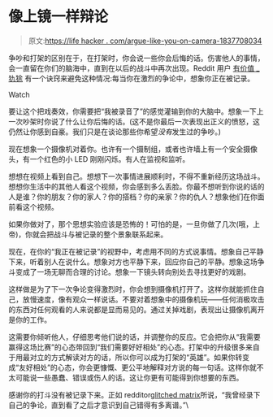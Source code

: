 # 像上镜一样辩论

> 原文:[https://life hacker . com/argue-like-you-on-camera-1837708034](https://lifehacker.com/argue-like-youre-on-camera-1837708034)

争吵和打架的区别在于，在打架时，你会说一些你会后悔的话。伤害他人的事情，会一直留在你们的脑海中，直到在以后的战斗中再次出现。Reddit 用户 [有价值 _ 犰狳](https://www.reddit.com/r/LifeProTips/comments/cu7g7q/lpt_if_youre_ever_in_the_heat_of_an_argument/) 有一个诀窍来避免这种情况:每当你在激烈的争论中，想象你正在被记录。

Watch

要让这个把戏奏效，你需要把“我被录音了”的感觉灌输到你的大脑中。想象一下上一次吵架时你说了什么让你后悔的话。(这不是你最后一次表现出正义的愤怒，这仍然让你感到自豪。我们只是在谈论那些你希望*没有*发生过的争吵。)

现在想象一个摄像机对着你。也许有一个摄制组，或者也许墙上有一个安全摄像头，有一个红色的小 LED 刚刚闪烁。有人在监视和监听。

想想在视频上看到自己。想想下一次事情进展顺利时，不得不重新经历这场战斗。想想你生活中的其他人看这个视频，你会感到多么丢脸。你最不想听到你说的话的人是谁？你的朋友？你的家人？你的搭档？你的亲家？你的仇人？想象他们在你面前看这个视频。

如果你做对了，那个思想实验应该是恐怖的！可怕的是，一旦你做了几次(哦，上帝)，你就会把战斗与被记录的整个景象联系起来。

现在，在你的“我正在被记录”的视野中，考虑用不同的方式说事情。想象自己平静下来，听着别人在说什么。想象对方也平静下来，回应你自己的平静。想象这场争斗变成了一场无聊而合理的讨论。想象一下镜头转向别处去寻找更好的戏剧。

这样做是为了下一次争论变得激烈时，你会想到摄像机打开了。这样你就能抓住自己，放慢速度，像有观众一样说话。不要对着想象中的摄像机玩——任何消极攻击的东西对任何观看的人来说都是显而易见的。通过关掉戏剧，表现出让摄像机离开是你的工作。

这需要你倾听他人，仔细思考他们说的话，并调整你的反应。它会把你从“我需要赢得这场比赛”的心态带回到“我们需要好好相处”的心态。打架中的升级很多来自于用最对立的方式解读对方的话，所以你可以成为打架的“英雄”。如果你转变成“友好相处”的心态，你会更慷慨、更公平地解释对方说的每一句话。这样你就不太可能说一些愚蠢、错误或伤人的话。这让你更有可能得到你想要的东西。

感谢你的打斗没有被记录下来。正如 redditor[glitched matrix](https://www.reddit.com/r/LifeProTips/comments/cu7g7q/lpt_if_youre_ever_in_the_heat_of_an_argument/exs6h43/)所说，“我曾经录下自己的争论，直到看了之后才意识到自己错得有多离谱。”\